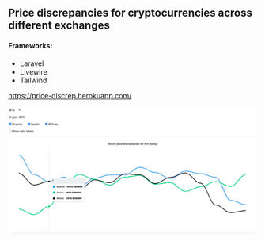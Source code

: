 ## Price discrepancies for cryptocurrencies across different exchanges

#### Frameworks:
- Laravel
- Livewire
- Tailwind

https://price-discrep.herokuapp.com/

![](discrep_screen.png)
